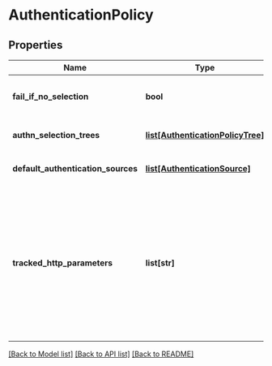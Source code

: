 # AuthenticationPolicy

## Properties
Name | Type | Description | Notes
------------ | ------------- | ------------- | -------------
**fail_if_no_selection** | **bool** | Fail if policy finds no authentication source. | [optional] 
**authn_selection_trees** | [**list[AuthenticationPolicyTree]**](AuthenticationPolicyTree.md) | The list of authentication policy trees. | [optional] 
**default_authentication_sources** | [**list[AuthenticationSource]**](AuthenticationSource.md) | The default authentication sources. | [optional] 
**tracked_http_parameters** | **list[str]** | The HTTP request parameters to track and make available to authentication sources, selectors, and contract mappings throughout the authentication policy. | [optional] 

[[Back to Model list]](../README.md#documentation-for-models) [[Back to API list]](../README.md#documentation-for-api-endpoints) [[Back to README]](../README.md)


